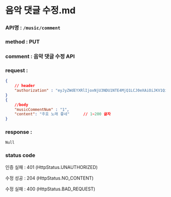 # 음악 댓글 수정.md
### API명 : `/music/comment`

### method :  PUT

### comment : 음악 댓글 수정 API

### request :
~~~json
{
    // header
    "authorization" : "eyJyZWdEYXRlIjoxNjU3NDU1NTE4MjQ1LCJ0eXAiOiJKV1QiLCJhbGciOiJIUzI1NiJ9.eyJ1c2VyTnVtIjoiNDMiLCJleHAiOjE2NTc0NjYzMTh9.geNy6UmYpSO88SdiU4fRzxVQYhAOiDfSv_J_cArh2JM",
}
{
    //body
    "musicCommentNum" : "1",
    "content": "주호 노래 좋네"      // 1~200 글자
}
~~~

### response :
    Null
    
### status code
인증 실패 : 401 (HttpStatus.UNAUTHORIZED)

수정 성공 : 204 (HttpStatus.NO_CONTENT)

수정 실패 : 400 (HttpStatus.BAD_REQUEST)